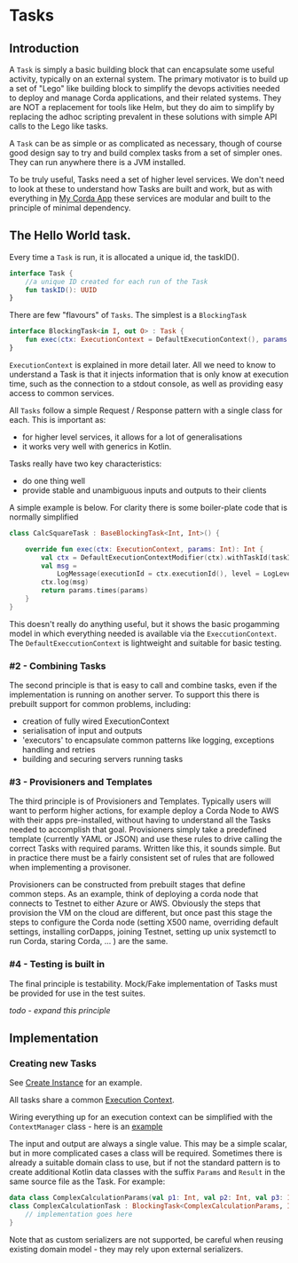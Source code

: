 # Tasks

## Introduction

A `Task` is simply a basic building block that can encapsulate some useful activity, typically on an external system.
The primary motivator is to build up a set of "Lego" like building block to simplify the devops activities needed to
deploy and manage Corda applications, and their related systems. They are NOT a replacement for tools like Helm, but
they do aim to simplify by replacing the adhoc scripting prevalent in these solutions with simple API calls to the Lego
like tasks.

A `Task` can be as simple or as complicated as necessary, though of course good design say to try and build complex
tasks from a set of simpler ones. They can run anywhere there is a JVM installed.

To be truly useful, Tasks need a set of higher level services. We don't need to look at these to understand how Tasks
are built and work, but as with everything in [My Corda App](https://mycorda.app/) these services are modular and built
to the principle of minimal dependency.

## The Hello World task.

Every time a `Task` is run, it is allocated a unique id, the taskID().

```kotlin
interface Task {
    //a unique ID created for each run of the Task
    fun taskID(): UUID
}
```

There are few "flavours" of `Tasks`. The simplest is a `BlockingTask`

```kotlin
interface BlockingTask<in I, out O> : Task {
    fun exec(ctx: ExecutionContext = DefaultExecutionContext(), params: I): O
}
```

`ExecutionContext` is explained in more detail later. All we need to know to understand a Task is that it injects
information that is only know at execution time, such as the connection to a stdout console, as well as providing easy
access to common services.

All `Tasks` follow a simple Request / Response pattern with a single class for each. This is important as:

* for higher level services, it allows for a lot of generalisations
* it works very well with generics in Kotlin.

Tasks really have two key characteristics:

* do one thing well
* provide stable and unambiguous inputs and outputs to their clients

A simple example is below. For clarity there is some boiler-plate code that is normally simplified

```kotlin
class CalcSquareTask : BaseBlockingTask<Int, Int>() {

    override fun exec(ctx: ExecutionContext, params: Int): Int {
        val ctx = DefaultExecutionContextModifier(ctx).withTaskId(taskID())
        val msg =
            LogMessage(executionId = ctx.executionId(), level = LogLevel.DEBUG, body = "Calculating square of $params")
        ctx.log(msg)
        return params.times(params)
    }
}
```

This doesn't really do anything useful, but it shows the basic progamming model in which everything needed is available
via the `ExeccutionContext`. The `DefaultExeccutionContext`
is lightweight and suitable for basic testing.

### #2 - Combining Tasks

The second principle is that is easy to call and combine tasks, even if the implementation is running on another server.
To support this there is prebuilt support for common problems, including:

* creation of fully wired ExecutionContext
* serialisation of input and outputs
* 'executors' to encapsulate common patterns like logging, exceptions handling and retries
* building and securing servers running tasks

### #3 - Provisioners and Templates

The third principle is of Provisioners and Templates. Typically users will want to perform higher actions, for example
deploy a Corda Node to AWS with their apps pre-installed, without having to understand all the Tasks needed to
accomplish that goal. Provisioners simply take a predefined template (currently YAML or JSON) and use these rules to
drive calling the correct Tasks with required params. Written like this, it sounds simple. But in practice there must be
a fairly consistent set of rules that are followed when implementing a provisoner.

Provisioners can be constructed from prebuilt stages that define  
common steps. As an example, think of deploying a corda node that connects to Testnet to either Azure or AWS. Obviously
the steps that provision the VM on the cloud are different, but once past this stage the steps to configure the Corda
node (setting X500 name, overriding default settings, installing corDapps, joining Testnet, setting up unix systemctl to
run Corda, staring Corda, ... )
are the same.

### #4 - Testing is built in

The final principle is testability. Mock/Fake implementation of Tasks must be provided for use in the test suites.

*todo - expand this principle*

## Implementation

### Creating new Tasks

See [Create Instance](../aws-tasks/src/main/kotlin/net/corda/ccl/aws/task/CreateInstanceTask.kt) for an example.

All tasks share a
common [Execution Context](../commons/src/main/kotlin/net/corda/ccl/commons/executionContext/Context.kt).

Wiring everything up for an execution context can be simplified with the  `ContextManager` class - here is
an [example](../corda-tasks/src/main/kotlin/net/corda/ccl/tasks/cenm/identitymanager/ReceivePKITask.kt)

The input and output are always a single value. This may be a simple scalar, but in more complicated cases a class will
be required. Sometimes there is already a suitable domain class to use, but if not the standard pattern is to create
additional Kotlin data classes with the suffix `Params` and `Result`
in the same source file as the Task. For example:

```kotlin
data class ComplexCalculationParams(val p1: Int, val p2: Int, val p3: Int)
class ComplexCalculationTask : BlockingTask<ComplexCalculationParams, Int> {
    // implementation goes here 
}
```

Note that as custom serializers are not supported, be careful when reusing existing domain model - they may rely upon
external serializers. 
 